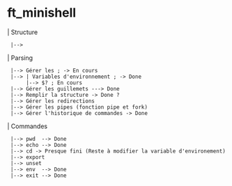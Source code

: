 # ft_minishell

| Structure
     
     |--> 

| Parsing
     
     |--> Gérer les ; -> En cours
     |--> | Variables d'environnement ; -> Done
          |--> $? ; En cours
     |--> Gérer les guillemets ---> Done
     |--> Remplir la structure -> Done ?
     |--> Gérer les redirections
     |--> Gérer les pipes (fonction pipe et fork)
     |--> Gérer l'historique de commandes -> Done

| Commandes

     |--> pwd  --> Done
     |--> echo --> Done
     |--> cd -> Presque fini (Reste à modifier la variable d'environement)
     |--> export
     |--> unset
     |--> env  --> Done
     |--> exit --> Done
